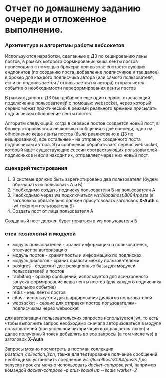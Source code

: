 # Отчет по домашнему заданию очереди и отложенное выполнение.

### Архитектура и алгоритмы работы вебсокетов

Используются наработки, сделанные в ДЗ по кешированию лены постов, в рамках которого формирования кеша ленты
постов происходило с помощью брокера: при вызове соответствующих ендпоинтов (по созданию поста, добавление подписчиков
и так далее) в брокер для каждого подписчика автора (или самого пользователя, если он подписывается / отписывается на автора) 
отправляется событие о необходимости переформирования ленты постов

В рамках данного ДЗ был добавлен еще один сервис, отвечающий подключение пользователей с помощью websocket, через который
сервис может практический в режими реального времени присылать подписчикам обновление ленты постов.

Алгоритм следующий: когда в сервисе постов создается новый пост, в брокер отправляются несколько сообщения в две очереди, одно
на обновление кеша ленты постов (было реализовано в ДЗ по кешированию), все остальные - на отправку созданного поста подписчикам 
автора. Эти сообщения обрабатывает сервис websocket, который ищет существующие сессии соотвествующих пользователей-подписчиков
и если находит их, отправляет через них новый пост.

### сценарий тестирования
1) В системе должно быть зарегистировано два пользователя (будем обозначать их пользовать А и Б)
2) Необходимо создать подписку пользователя Б на пользователя А
3) Необходимо через ws подключиться _ws://localhost:8084/posts_ (в заголовках обязательно должен присутсвовать заголовок **X-Auth** с jwt токеном пользователя Б)
4) Создать пост от лица пользователя А

Созданный пост должен будет появться в ws пользователя Б

### стек технологий и модулей
- модуль пользователей - хранит информацию о пользователях, отвечает за авторизацию
- модуль постов - хранит посты и информацию по подписках
- модуль диалогов - хранит диалоги между пользователями
- postgres - содержит две реляционные базы для модулей пользователей и постов
- rabbitmq - брокер сообщений, используется для асинхронного запуска формирование кеша ленты постов (для каждого подписчика отдельное событие)
- redis - кеш ленты постов
- citus - используется для шардирования диалогов пользователей
- websocket - сервис для отправки постов пользователям-подписчикам через websocket

для авторизации пользовательских запросов используется jwt, то есть чтобы выполнить запрос необходимо сначала
авторизоваться в модуле пользователей (при успешной авторизации возвращается токен) и далее полученный токен добавлять во все
запросы (в том числе ws) в заголовок **X-Auth**

Запросы можно посмотреть в постман коллекции _postman_collection.json_, также для тестирование полчение сообщений необходимо установить соеднение _ws://localhost:8084/posts_
Для запуска проекта можно использовать _docker-compose.yml_, например командой _docker-compose -p otus-social up --scale worker=2_

